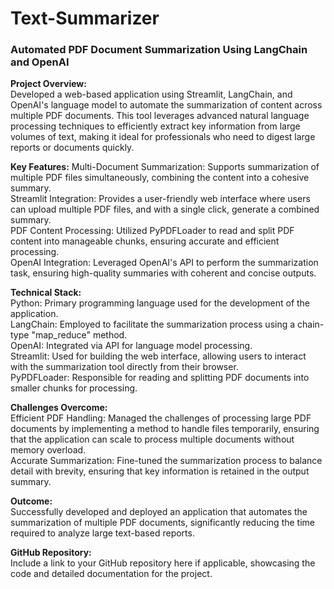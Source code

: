 # Text-Summarizer
### Automated PDF Document Summarization Using LangChain and OpenAI

**Project Overview:**  
Developed a web-based application using Streamlit, LangChain, and OpenAI's language model to automate the summarization of content across multiple PDF documents. This tool leverages advanced natural language processing techniques to efficiently extract key information from large volumes of text, making it ideal for professionals who need to digest large reports or documents quickly.

**Key Features:**
Multi-Document Summarization: Supports summarization of multiple PDF files simultaneously, combining the content into a cohesive summary.  
Streamlit Integration: Provides a user-friendly web interface where users can upload multiple PDF files, and with a single click, generate a combined summary.  
PDF Content Processing: Utilized PyPDFLoader to read and split PDF content into manageable chunks, ensuring accurate and efficient processing.  
OpenAI Integration: Leveraged OpenAI's API to perform the summarization task, ensuring high-quality summaries with coherent and concise outputs.  

**Technical Stack:**   
Python: Primary programming language used for the development of the application.  
LangChain: Employed to facilitate the summarization process using a chain-type "map_reduce" method.  
OpenAI: Integrated via API for language model processing.  
Streamlit: Used for building the web interface, allowing users to interact with the summarization tool directly from their browser.  
PyPDFLoader: Responsible for reading and splitting PDF documents into smaller chunks for processing.  

**Challenges Overcome:**  
Efficient PDF Handling: Managed the challenges of processing large PDF documents by implementing a method to handle files temporarily, ensuring that the application can scale to process multiple documents without memory overload.  
Accurate Summarization: Fine-tuned the summarization process to balance detail with brevity, ensuring that key information is retained in the output summary.  

**Outcome:**   
Successfully developed and deployed an application that automates the summarization of multiple PDF documents, significantly reducing the time required to analyze large text-based reports.  

**GitHub Repository:**  
Include a link to your GitHub repository here if applicable, showcasing the code and detailed documentation for the project.  

